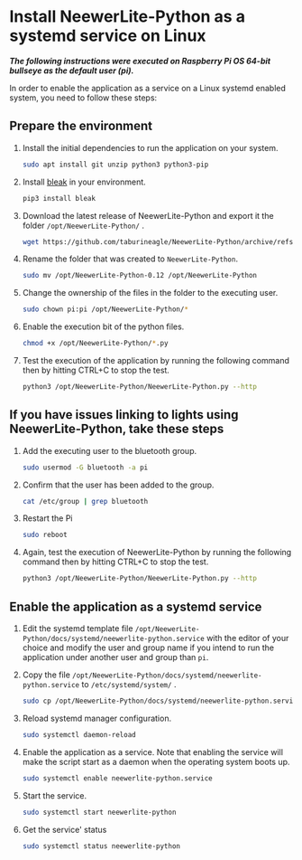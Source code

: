 # Install NeewerLite-Python as a systemd service on Linux

***The following instructions were executed on Raspberry Pi OS 64-bit bullseye as the default user (pi).***

In order to enable the application as a service on a Linux systemd enabled system, you need to follow these steps: 

## Prepare the environment

1. Install the initial dependencies to run the application on your system.

    ```bash
    sudo apt install git unzip python3 python3-pip
    ```

2. Install [bleak](https://pypi.org/project/bleak/) in your environment.

    ```bash
    pip3 install bleak
    ```

3. Download the latest release of NeewerLite-Python and export it the folder `/opt/NeewerLite-Python/` . 

    ```bash
    wget https://github.com/taburineagle/NeewerLite-Python/archive/refs/tags/0.12.zip -O ~/NeewerLite-Python.zip && sudo unzip ~/NeewerLite-Python.zip -d /opt/
    ```

4. Rename the folder that was created to `NeewerLite-Python`. 

    ```bash
    sudo mv /opt/NeewerLite-Python-0.12 /opt/NeewerLite-Python
    ```

5. Change the ownership of the files in the folder to the executing user. 

    ```bash
    sudo chown pi:pi /opt/NeewerLite-Python/*
    ```

6. Enable the execution bit of the python files.

    ```bash
    chmod +x /opt/NeewerLite-Python/*.py
    ```

7. Test the execution of the application by running the following command then by hitting CTRL+C to stop the test.  

    ```bash
    python3 /opt/NeewerLite-Python/NeewerLite-Python.py --http
    ```
    
## If you have issues linking to lights using NeewerLite-Python, take these steps

1. Add the executing user to the bluetooth group.

    ```bash
    sudo usermod -G bluetooth -a pi
    ```

2. Confirm that the user has been added to the group.

    ```bash
    cat /etc/group | grep bluetooth
    ```  

3. Restart the Pi

    ```bash
    sudo reboot
    ```

4. Again, test the execution of NeewerLite-Python by running the following command then by hitting CTRL+C to stop the test.

    ```bash
    python3 /opt/NeewerLite-Python/NeewerLite-Python.py --http
    ```

## Enable the application as a systemd service

1. Edit the systemd template file `/opt/NeewerLite-Python/docs/systemd/neewerlite-python.service` with the editor of your choice and modify the user and group name if you intend to run the application under another user and group than `pi`. 

2. Copy the file `/opt/NeewerLite-Python/docs/systemd/neewerlite-python.service` to `/etc/systemd/system/` . 

    ```bash
    sudo cp /opt/NeewerLite-Python/docs/systemd/neewerlite-python.service /etc/systemd/system/
    ```

3. Reload systemd manager configuration. 

    ```bash
    sudo systemctl daemon-reload
    ```

4. Enable the application as a service. Note that enabling the service will make the script start as a daemon when the operating system boots up. 

    ```bash
    sudo systemctl enable neewerlite-python.service
    ```

5. Start the service. 

    ```bash
    sudo systemctl start neewerlite-python
    ```

6. Get the service' status

    ```bash
    sudo systemctl status neewerlite-python
    ```
